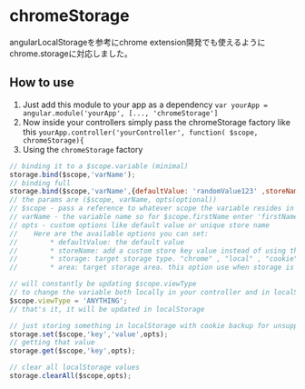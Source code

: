 chromeStorage
=============

angularLocalStorageを参考にchrome extension開発でも使えるようにchrome.storageに対応しました。

## How to use

1. Just add this module to your app as a dependency
``var yourApp = angular.module('yourApp', [..., 'chromeStorage']``
2. Now inside your controllers simply pass the chromeStorage factory like this
``yourApp.controller('yourController', function( $scope, chromeStorage){``
3. Using the ``chromeStorage`` factory
  ```JAVASCRIPT
  // binding it to a $scope.variable (minimal)
  storage.bind($scope,'varName');
  // binding full
  storage.bind($scope,'varName',{defaultValue: 'randomValue123' ,storeName: 'customStoreKey'});
  // the params are ($scope, varName, opts(optional))
  // $scope - pass a reference to whatever scope the variable resides in
  // varName - the variable name so for $scope.firstName enter 'firstName'
  // opts - custom options like default value or unique store name
  // 	Here are the available options you can set:
  // 		* defaultValue: the default value
  // 		* storeName: add a custom store key value instead of using the scope variable name
  // 		* storage: target storage type. "chrome" , "local" , "cookie". default is "chrome"
  // 		* area: target storage area. this option use when storage is "chrome". 

  // will constantly be updating $scope.viewType
  // to change the variable both locally in your controller and in localStorage just do
  $scope.viewType = 'ANYTHING';
  // that's it, it will be updated in localStorage

  // just storing something in localStorage with cookie backup for unsupported browsers
  storage.set($scope,'key','value',opts);
  // getting that value
  storage.get($scope,'key',opts);

  // clear all localStorage values
  storage.clearAll($scope,opts);
